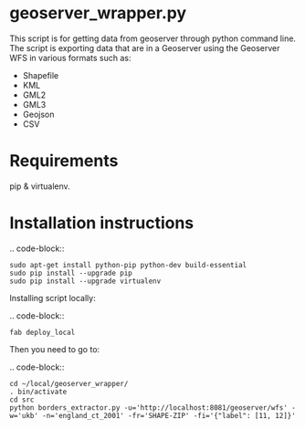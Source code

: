 geoserver_wrapper.py
====================


This script is for getting data from geoserver through python command line. The script is exporting
data that are in a Geoserver using the Geoserver WFS in various formats such as:
* Shapefile
* KML
* GML2
* GML3
* Geojson
* CSV


Requirements
=============

pip & virtualenv.

Installation instructions
=========================

.. code-block::

    sudo apt-get install python-pip python-dev build-essential
    sudo pip install --upgrade pip
    sudo pip install --upgrade virtualenv

Installing script locally:

.. code-block::

    fab deploy_local

Then you need to go to:

.. code-block::

    cd ~/local/geoserver_wrapper/
    . bin/activate
    cd src
    python borders_extractor.py -u='http://localhost:8081/geoserver/wfs' -w='ukb' -n='england_ct_2001' -fr='SHAPE-ZIP' -fi='{"label": [11, 12]}'

